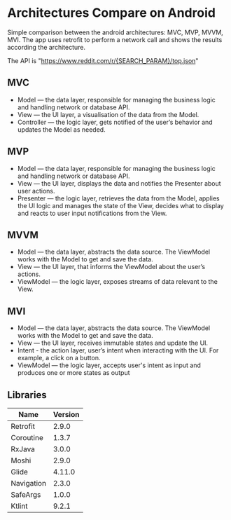# Architectures Compare on Android

Simple comparison between the android architectures: MVC, MVP, MVVM, MVI.
The app uses retrofit to perform a network call and shows the results according the architecture.

The API is "https://www.reddit.com/r/{SEARCH_PARAM}/top.json"

## MVC
* Model — the data layer, responsible for managing the business logic and handling network or database API.
* View — the UI layer, a visualisation of the data from the Model.
* Controller — the logic layer, gets notified of the user’s behavior and updates the Model as needed.

## MVP
* Model — the data layer, responsible for managing the business logic and handling network or database API.
* View — the UI layer, displays the data and notifies the Presenter about user actions.
* Presenter — the logic layer, retrieves the data from the Model, applies the UI logic and manages the state of the View, decides what to display and reacts to user input notifications from the View.

## MVVM
* Model — the data layer, abstracts the data source. The ViewModel works with the Model to get and save the data.
* View — the UI layer, that informs the ViewModel about the user’s actions.
* ViewModel — the logic layer, exposes streams of data relevant to the View.

## MVI
* Model — the data layer, abstracts the data source. The ViewModel works with the Model to get and save the data.
* View — the UI layer, receives immutable states and update the UI.
* Intent - the action layer, user’s intent when interacting with the UI. For example, a click on a button.
* ViewModel — the logic layer, accepts user's intent as input and produces one or more states as output


## Libraries

|Name|Version|
|----|-------|
|Retrofit|2.9.0|
|Coroutine|1.3.7|
|RxJava|3.0.0|
|Moshi|2.9.0|
|Glide|4.11.0|
|Navigation|2.3.0|
|SafeArgs|1.0.0|
|Ktlint|9.2.1|
